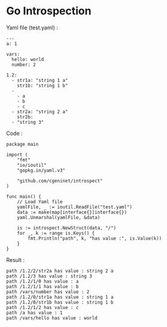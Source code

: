 # Go Introspection
Yaml file (test.yaml) :
    
    ---
    a: 1

    vars:
      hello: world
      number: 2

    1.2:
      - str1a: "string 1 a"
        str1b: "string 1 b"
      -
        - a
        - b
        - c
      - str2a: "string 2 a"
        str2b:
      - "string 3"
   
Code :

    package main

    import (
        "fmt"
        "io/ioutil"
	    "gopkg.in/yaml.v3"

        "github.com/cgeninet/introspect"
    )

    func main() {
        // Load Yaml file
        yamlFile, _ := ioutil.ReadFile("test.yaml")
        data := make(map[interface{}]interface{})
        yaml.Unmarshal(yamlFile, &data)

        is := introspect.NewStruct(data, "/")
        for _, k := range is.Keys() {
            fmt.Println("path", k, "has value :", is.Value(k))
        }
    }

Result :

    path /1.2/2/str2a has value : string 2 a
    path /1.2/3 has value : string 3
    path /1.2/1/0 has value : a
    path /1.2/1/1 has value : b
    path /vars/number has value : 2
    path /1.2/0/str1a has value : string 1 a
    path /1.2/0/str1b has value : string 1 b
    path /1.2/1/2 has value : c
    path /a has value : 1
    path /vars/hello has value : world
